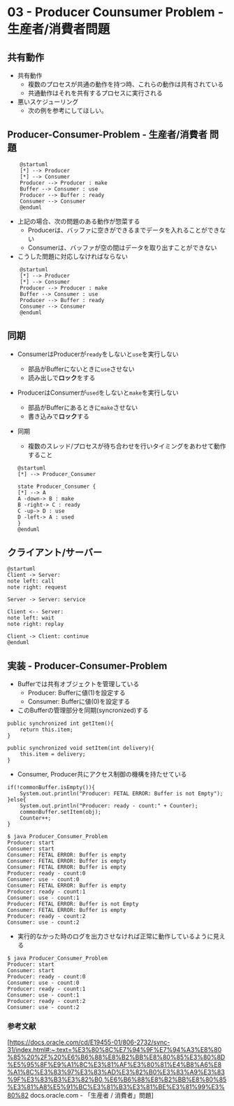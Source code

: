 # 03 - Producer Counsumer Problem - 生産者/消費者問題

## 共有動作
- 共有動作
    - 複数のプロセスが共通の動作を持つ時、これらの動作は共有されている
    - 共通動作はそれを共有するプロセスに実行される
- 悪いスケジューリング
    - 次の例を参考にしてほしい。 

## Producer-Consumer-Problem - 生産者/消費者 問題

```
    @startuml
    [*] --> Producer
    [*] --> Consumer
    Producer --> Producer : make
    Buffer --> Consumer : use
    Producer --> Buffer : ready
    Consumer --> Consumer
    @enduml
```

- 上記の場合、次の問題のある動作が惣菜する
    - Producerは、バッファに空きができるまでデータを入れることができない
    - Consumerは、バッファが空の間はデータを取り出すことができない
- こうした問題に対応しなければならない


```
    @startuml
    [*] --> Producer
    [*] --> Consumer
    Producer --> Producer : make
    Buffer --> Consumer : use
    Producer --> Buffer : ready
    Consumer --> Consumer
    @enduml
```

## 同期
- ConsumerはProducerが`ready`をしないと`use`を実行しない
    - 部品がBufferにないときに`use`させない
    - 読み出しで**ロック**をする
- ProducerはConsumerが`used`をしないと`make`を実行しない
    - 部品がBufferにあるときに`make`させない
    - 書き込みで**ロック**する
- 同期
    - 複数のスレッド/プロセスが待ち合わせを行いタイミングをあわせて動作すること

    ```
    @startuml
    [*] --> Producer_Consumer

    state Producer_Consumer {
    [*] --> A
    A -down-> B : make
    B -right-> C : ready
    C -up-> D : use
    D -left-> A : used
    }
    @enduml
    ```
## クライアント/サーバー

```
@startuml
Client -> Server:
note left: call
note right: request

Server -> Server: service

Client <-- Server: 
note left: wait
note right: replay

Client -> Client: continue
@enduml
```

## 実装 - Producer-Consumer-Problem

- Bufferでは共有オブジェクトを管理している
    - Producer: Bufferに値(1)を設定する
    - Consumer: Bufferに値(0)を設定する
- このBufferの管理部分を同期(syncronized)する

```
public synchronized int getItem(){
    return this.item;
}

public synchronized void setItem(int delivery){
    this.item = delivery;
}
```

- Consumer, Producer共にアクセス制御の機構を持たせている

```
if(!commonBuffer.isEmpty()){
    System.out.println("Producer: FETAL ERROR: Buffer is not Empty");
}else{
    System.out.println("Producer: ready - count:" + Counter);
    commonBuffer.setItem(obj);
    Counter++;
}
```

```
$ java Producer_Consumer_Problem
Producer: start
Consumer: start
Consumer: FETAL ERROR: Buffer is empty
Consumer: FETAL ERROR: Buffer is empty
Consumer: FETAL ERROR: Buffer is empty
Producer: ready - count:0
Consumer: use - count:0
Consumer: FETAL ERROR: Buffer is empty
Producer: ready - count:1
Consumer: use - count:1
Producer: FETAL ERROR: Buffer is not Empty
Consumer: FETAL ERROR: Buffer is empty
Producer: ready - count:2
Consumer: use - count:2
```

- 実行的なかった時のログを出力させなければ正常に動作しているように見える
```
$ java Producer_Consumer_Problem
Producer: start
Consumer: start
Producer: ready - count:0
Consumer: use - count:0
Producer: ready - count:1
Consumer: use - count:1
Producer: ready - count:2
Consumer: use - count:2
```

### 参考文献
[https://docs.oracle.com/cd/E19455-01/806-2732/sync-31/index.html#:~:text=%E3%80%8C%E7%94%9F%E7%94%A3%E8%80%85%20%2F%20%E6%B6%88%E8%B2%BB%E8%80%85%E3%80%8D%E5%95%8F%E9%A1%8C%E3%81%AF%E3%80%81%E4%B8%A6%E8%A1%8C%E3%83%97%E3%83%AD%E3%82%B0%E3%83%A9%E3%83%9F%E3%83%B3%E3%82%B0,%E6%B6%88%E8%B2%BB%E8%80%85%E3%81%A8%E5%91%BC%E3%81%B3%E3%81%BE%E3%81%99%E3%80%82 docs.oracle.com - 「生産者 / 消費者」問題]
